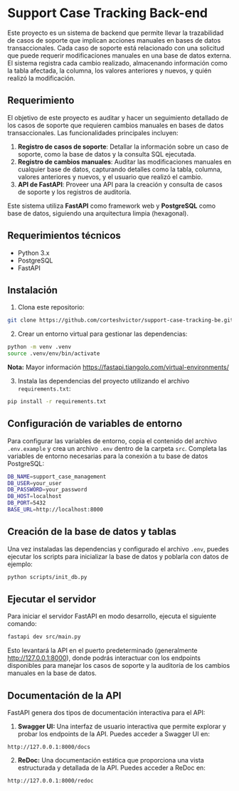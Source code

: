 # Support Case Tracking Back-end

Este proyecto es un sistema de backend que permite llevar la trazabilidad de casos de soporte que implican acciones manuales en bases de datos transaccionales. Cada caso de soporte está relacionado con una solicitud que puede requerir modificaciones manuales en una base de datos externa. El sistema registra cada cambio realizado, almacenando información como la tabla afectada, la columna, los valores anteriores y nuevos, y quién realizó la modificación.

## Requerimiento

El objetivo de este proyecto es auditar y hacer un seguimiento detallado de los casos de soporte que requieren cambios manuales en bases de datos transaccionales. Las funcionalidades principales incluyen:

1. **Registro de casos de soporte**: Detallar la información sobre un caso de soporte, como la base de datos y la consulta SQL ejecutada.
2. **Registro de cambios manuales**: Auditar las modificaciones manuales en cualquier base de datos, capturando detalles como la tabla, columna, valores anteriores y nuevos, y el usuario que realizó el cambio.
3. **API de FastAPI**: Proveer una API para la creación y consulta de casos de soporte y los registros de auditoría.

Este sistema utiliza **FastAPI** como framework web y **PostgreSQL** como base de datos, siguiendo una arquitectura limpia (hexagonal).

## Requerimientos técnicos

- Python 3.x
- PostgreSQL
- FastAPI

## Instalación

1. Clona este repositorio:

```bash
git clone https://github.com/corteshvictor/support-case-tracking-be.git
```

2. Crear un entorno virtual para gestionar las dependencias:

```bash
python -m venv .venv
source .venv/env/bin/activate
```

**Nota:** Mayor información https://fastapi.tiangolo.com/virtual-environments/

3. Instala las dependencias del proyecto utilizando el archivo `requirements.txt`:

```bash
pip install -r requirements.txt
```

## Configuración de variables de entorno

Para configurar las variables de entorno, copia el contenido del archivo `.env.example` y crea un archivo `.env` dentro de la carpeta `src`. Completa las variables de entorno necesarias para la conexión a tu base de datos PostgreSQL:

```bash
DB_NAME=support_case_management
DB_USER=your_user
DB_PASSWORD=your_password
DB_HOST=localhost
DB_PORT=5432
BASE_URL=http://localhost:8000
```

## Creación de la base de datos y tablas

Una vez instaladas las dependencias y configurado el archivo `.env`, puedes ejecutar los scripts para inicializar la base de datos y poblarla con datos de ejemplo:

```bash
python scripts/init_db.py
```

## Ejecutar el servidor

Para iniciar el servidor FastAPI en modo desarrollo, ejecuta el siguiente comando:

```bash
fastapi dev src/main.py
```

Esto levantará la API en el puerto predeterminado (generalmente http://127.0.0.1:8000), donde podrás interactuar con los endpoints disponibles para manejar los casos de soporte y la auditoría de los cambios manuales en la base de datos.

## Documentación de la API

FastAPI genera dos tipos de documentación interactiva para el API:

1. **Swagger UI:** Una interfaz de usuario interactiva que permite explorar y probar los endpoints de la API. Puedes acceder a Swagger UI en:

```
http://127.0.0.1:8000/docs
```

2. **ReDoc:** Una documentación estática que proporciona una vista estructurada y detallada de la API. Puedes acceder a ReDoc en:

```
http://127.0.0.1:8000/redoc
```
